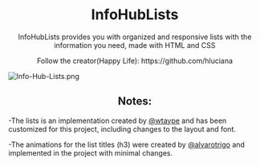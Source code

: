 <h1 align="center">InfoHubLists</h1>
<p align="center">InfoHubLists provides you with organized and responsive lists with the information you need, made with HTML and CSS</p>
<p align="center">Follow the creator(Happy Life): https://github.com/hluciana</p>

![Info-Hub-Lists.png](https://i.postimg.cc/HLbDzY8W/Info-Hub-Lists.png)

<h2 align="center">Notes: </h2>
<p>-The lists is an implementation created by <a href="https://codepen.io/wtaype">@wtaype</a> and has been customized for this project, including changes to the layout and font.</p>
<p>-The animations for the list titles (h3) were created by <a href="https://codepen.io/alvarotrigo">@alvarotrigo</a> and implemented in the project with minimal changes.</p>
